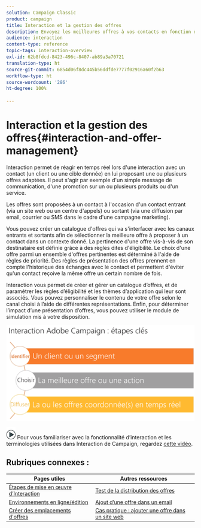 ```yaml
---
solution: Campaign Classic
product: campaign
title: Interaction et la gestion des offres
description: Envoyez les meilleures offres à vos contacts en fonction des règles d'éligibilité.
audience: interaction
content-type: reference
topic-tags: interaction-overview
exl-id: 62b8fdcd-8423-496c-8407-ab89a3a70721
translation-type: ht
source-git-commit: 6854d06f8dc445b56ddfde7777f02916a60f2b63
workflow-type: ht
source-wordcount: '286'
ht-degree: 100%

---
```


# Interaction et la gestion des offres{#interaction-and-offer-management}

Interaction permet de réagir en temps réel lors d&#39;une interaction avec un contact (un client ou une cible donnée) en lui proposant une ou plusieurs offres adaptées. Il peut s&#39;agir par exemple d&#39;un simple message de communication, d&#39;une promotion sur un ou plusieurs produits ou d&#39;un service.

Les offres sont proposées à un contact à l&#39;occasion d&#39;un contact entrant (via un site web ou un centre d&#39;appels) ou sortant (via une diffusion par email, courrier ou SMS dans le cadre d&#39;une campagne marketing).

Vous pouvez créer un catalogue d&#39;offres qui va s&#39;interfacer avec les canaux entrants et sortants afin de sélectionner la meilleure offre à proposer à un contact dans un contexte donné. La pertinence d&#39;une offre vis-à-vis de son destinataire est définie grâce à des règles dites d&#39;éligibilité. Le choix d&#39;une offre parmi un ensemble d&#39;offres pertinentes est déterminé à l&#39;aide de règles de priorité. Des règles de présentation des offres prennent en compte l&#39;historique des échanges avec le contact et permettent d&#39;éviter qu&#39;un contact reçoive la même offre un certain nombre de fois.

Interaction vous permet de créer et gérer un catalogue d’offres, et de paramétrer les règles d’éligibilité et les thèmes d’application qui leur sont associés. Vous pouvez personnaliser le contenu de votre offre selon le canal choisi à l’aide de différentes représentations. Enfin, pour déterminer l’impact d’une présentation d’offres, vous pouvez utiliser le module de simulation mis à votre disposition.

![](assets/Offermgt2.png)

![](assets/do-not-localize/how-to-video.png) Pour vous familiariser avec la fonctionnalité d’interaction et les terminologies utilisées dans Interaction de Campaign, regardez [cette vidéo](https://helpx.adobe.com/campaign/classic/how-to/acs-overview.html?playlist=/ccx/v1/collection/product/campaign/classic/segment/digital-marketers/explevel/intermediate/applaunch/get-started/collection.ccx.js&amp;ref=helpx.adobe.com).

## Rubriques connexes :

| Pages utiles | Autres ressources |
|---|---|
| [Étapes de mise en œuvre d’Interaction](../../interaction/using/implementation-steps.md) | [Test de la distribution des offres](../../interaction/using/about-offers-simulation.md) |
| [Environnements en ligne/édition](../../interaction/using/live-design-environments.md) | [Ajout d’une offre dans un email](../../interaction/using/integrating-an-offer-via-the-wizard.md) |
| [Créer des emplacements d&#39;offres](../../interaction/using/creating-offer-spaces.md) | [Cas pratique : ajouter une offre dans un site web](../../interaction/using/offers-on-an-inbound-channel.md) |
